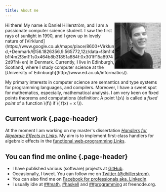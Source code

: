 ```yaml
---
title: About me
---
```

<img alt="Photography of me, February 2014" src="images/danielhillerstrom.jpg" style="float: right;width:150px;" class="img-circle img-responsive" />
Hi there! My name is Daniel Hillerstr&ouml;m, and I am a passionate computer science student. I saw the first rays of sunlight in 1990, and I grew up in lovely nature of [Virklund](https://www.google.co.uk/maps/place/8600+Virklund,+Denmark/@56.1826356,9.565772,12z/data=!3m1!4b1!4m2!3m1!1s0x464b8b31851a884f:0x301ff15a89742d9?hl=en) in Denmark. 
Currently, I live in Edinburgh, Scotland, where I study computer science at the [University of Edinburgh](http://www.ed.ac.uk/informatics/).

My primary interests in computer science are semantics and type systems for programming languages, and compilers. Moreover, I have a sweet spot for mathematics, especially, mathematical analysis. I am very keen on fixed points theorems and computations (definition: A point \\(x\\) is called a *fixed point* of a function \\(f\\) if \\( f(x) = x \\)).

## Current work {.page-header}
At the moment I am working on my master's dissertation [*Handlers for Algebraic Effects in Links*](https://github.com/dhil/links-effect-handlers).
My aim is to implement first-class handlers for algebraic effects in the [functional web-programming Links](http://groups.inf.ed.ac.uk/links/).

## You can find me online {.page-header}
* I have published various (software) projects at [GitHub](https://github.com/dhil).
* Occasionally, I tweet. You can follow me on [Twitter (\@dhillerstrom)](https://twitter.com/intent/user?screen_name=dhillerstrom).
* You can also find me on [Facebook for professionals aka. LinkedIn](https://uk.linkedin.com/in/danielhillerstrom).
* I usually idle at [\#\#math](irc://irc.freenode.net/#math), [\#haskell](irc://irc.freenode.net/haskell) and [\#\#programming](irc://irc.freenode.net/#programming) at freenode.org.
